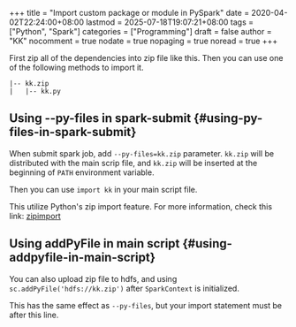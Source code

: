 +++
title = "Import custom package or module in PySpark"
date = 2020-04-02T22:24:00+08:00
lastmod = 2025-07-18T19:07:21+08:00
tags = ["Python", "Spark"]
categories = ["Programming"]
draft = false
author = "KK"
nocomment = true
nodate = true
nopaging = true
noread = true
+++

First zip all of the dependencies into zip file like this. Then you can use one of the following methods to import it.

```nil
|-- kk.zip
|   |-- kk.py
```


## Using --py-files in spark-submit {#using-py-files-in-spark-submit}

When submit spark job, add `--py-files=kk.zip` parameter. `kk.zip` will be distributed with the main scrip file, and `kk.zip` will be inserted at the beginning of `PATH` environment variable.

Then you can use `import kk` in your main script file.

This utilize Python's zip import feature. For more information, check this link: [zipimport](https://docs.python.org/3.8/library/zipimport.html)


## Using addPyFile in main script {#using-addpyfile-in-main-script}

You can also upload zip file to hdfs, and using `sc.addPyFile('hdfs://kk.zip')` after `SparkContext` is initialized.

This has the same effect as `--py-files`, but your import statement must be after this line.

